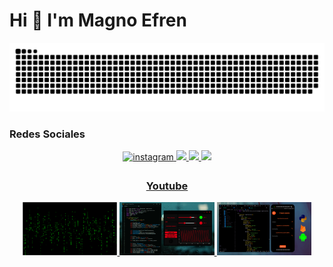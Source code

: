 <h1 align="left"> Hi 👋 I'm Magno Efren </h1>
<p align="left"> </p>

![Snake animation](https://github.com/MagnoEfren/magnoefren/blob/main/github_snake.svg)

### Redes Sociales 
<div align="center">
  
<a href="https://instagram.com/magnoefren" target="_blank">
<img src=https://img.shields.io/badge/instagram-F4A98F.svg?&style=for-the-badge&logo=instagram&logoColor=white alt=instagram style="margin-bottom: 5px;" />
  
<a href="https://www.youtube.com/c/MagnoEfren" target="_blank">
<img src="https://img.shields.io/badge/YouTube-FF0905?style=for-the-badge&logo=youtube&logoColor=white" target="_blank"> 
  
<a href="https://twitter.com/magnoefren15" target="_blank">
<img src="https://img.shields.io/badge/Twitter-8FC3F4?style=for-the-badge&logo=twitter&logoColor=white" target="_blank"> 

<a href="https://www.linkedin.com/in/magnoefren/" target="_blank">
<img src="https://img.shields.io/badge/LinkedIn-4B49B9?style=for-the-badge&logo=LinkedIn&logoColor=white" target="_blank"> 

 </a>
  
### [Youtube](https://youtube.com/magnoefren?sub_confirmation=1)

<a href='https://youtu.be/AAxijGx9_Pc' target='_blank'>
  <img width='30%' src='https://github.com/MagnoEfren/magnoefren/blob/main/images/video01.png' alt='Efecto Matrix con Python' />
</a>
<a href='https://youtu.be/SOYa_nZKaWg' target='_blank'>
  <img width='30%' src='https://github.com/MagnoEfren/magnoefren/blob/main/images/video02.png' alt='GUI con PyQt5 - Arduino' />
</a>
<a href='https://youtu.be/EYs6uWmCWwI' target='_blank'>
  <img width='30%' src='https://github.com/MagnoEfren/magnoefren/blob/main/images/video03.png' alt='Aplicación android en Python con base de datos' />
</a>
